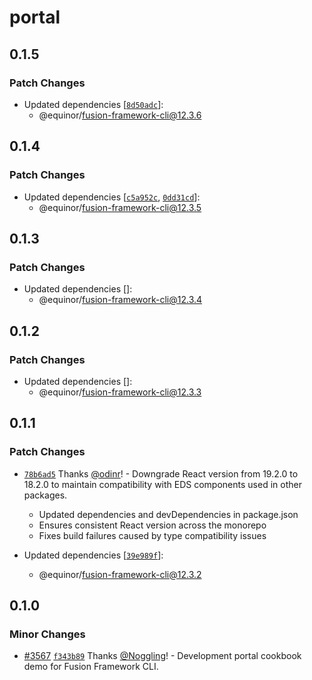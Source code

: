 # portal

## 0.1.5

### Patch Changes

- Updated dependencies [[`8d50adc`](https://github.com/equinor/fusion-framework/commit/8d50adc17e81fc46da81795125832af8add5f678)]:
  - @equinor/fusion-framework-cli@12.3.6

## 0.1.4

### Patch Changes

- Updated dependencies [[`c5a952c`](https://github.com/equinor/fusion-framework/commit/c5a952cb223ca2c6e723186b1a5a477dbec6c95d), [`0dd31cd`](https://github.com/equinor/fusion-framework/commit/0dd31cd1078b383ddab4a8cf1bb03d502e214715)]:
  - @equinor/fusion-framework-cli@12.3.5

## 0.1.3

### Patch Changes

- Updated dependencies []:
  - @equinor/fusion-framework-cli@12.3.4

## 0.1.2

### Patch Changes

- Updated dependencies []:
  - @equinor/fusion-framework-cli@12.3.3

## 0.1.1

### Patch Changes

- [`78b6ad5`](https://github.com/equinor/fusion-framework/commit/78b6ad5e76485a36dbda09ec75a0a8348fdf0664) Thanks [@odinr](https://github.com/odinr)! - Downgrade React version from 19.2.0 to 18.2.0 to maintain compatibility with EDS components used in other packages.

  - Updated dependencies and devDependencies in package.json
  - Ensures consistent React version across the monorepo
  - Fixes build failures caused by type compatibility issues

- Updated dependencies [[`39e989f`](https://github.com/equinor/fusion-framework/commit/39e989f6ab477047d82740b2d96b757c90b10f74)]:
  - @equinor/fusion-framework-cli@12.3.2

## 0.1.0

### Minor Changes

- [#3567](https://github.com/equinor/fusion-framework/pull/3567) [`f343b89`](https://github.com/equinor/fusion-framework/commit/f343b89a5716cc76ed5c8c0b714612c97100cf7a) Thanks [@Noggling](https://github.com/Noggling)! - Development portal cookbook demo for Fusion Framework CLI.
